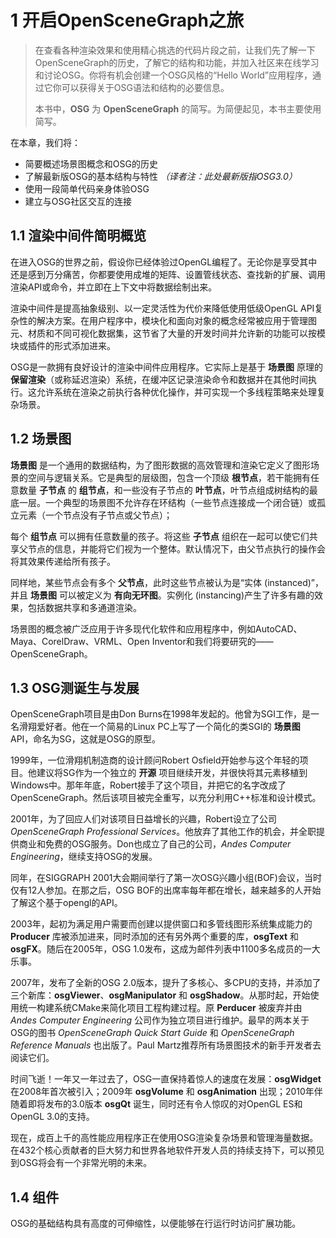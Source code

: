 # 1 开启OpenSceneGraph之旅

> 在查看各种渲染效果和使用精心挑选的代码片段之前，让我们先了解一下OpenSceneGraph的历史，了解它的结构和功能，并加入社区来在线学习和讨论OSG。你将有机会创建一个OSG风格的“Hello World”应用程序，通过它你可以获得关于OSG语法和结构的必要信息。
>
> 本书中，**OSG** 为 **OpenSceneGraph** 的简写。为简便起见，本书主要使用简写。

在本章，我们将：

* 简要概述场景图概念和OSG的历史
* 了解最新版OSG的基本结构与特性 *（译者注：此处最新版指OSG3.0）*
* 使用一段简单代码亲身体验OSG
* 建立与OSG社区交互的连接

## 1.1 渲染中间件简明概览

在进入OSG的世界之前，假设你已经体验过OpenGL编程了。无论你是享受其中还是感到万分痛苦，你都要使用成堆的矩阵、设置管线状态、查找新的扩展、调用渲染API或命令，并立即在上下文中将数据绘制出来。

渲染中间件是提高抽象级别、以一定灵活性为代价来降低使用低级OpenGL API复杂性的解决方案。在用户程序中，模块化和面向对象的概念经常被应用于管理图元、材质和不同可视化数据集，这节省了大量的开发时间并允许新的功能可以按模块或插件的形式添加进来。

OSG是一款拥有良好设计的渲染中间件应用程序。它实际上是基于 **场景图** 原理的 **保留渲染**（或称延迟渲染）系统，在缓冲区记录渲染命令和数据并在其他时间执行。这允许系统在渲染之前执行各种优化操作，并可实现一个多线程策略来处理复杂场景。

## 1.2 场景图

**场景图** 是一个通用的数据结构，为了图形数据的高效管理和渲染它定义了图形场景的空间与逻辑关系。它是典型的层级图，包含一个顶级 **根节点**，若干能拥有任意数量 **子节点** 的 **组节点**，和一些没有子节点的 **叶节点**，叶节点组成树结构的最底一层。一个典型的场景图不允许存在环结构（一些节点连接成一个闭合链）或孤立元素（一个节点没有子节点或父节点）；

每个 **组节点** 可以拥有任意数量的孩子。将这些 **子节点** 组织在一起可以使它们共享父节点的信息，并能将它们视为一个整体。默认情况下，由父节点执行的操作会将其效果传递给所有孩子。

同样地，某些节点会有多个 **父节点**，此时这些节点被认为是“实体 (instanced)”，并且 **场景图** 可以被定义为 **有向无环图**。实例化 (instancing)产生了许多有趣的效果，包括数据共享和多通道渲染。

场景图的概念被广泛应用于许多现代化软件和应用程序中，例如AutoCAD、Maya、CorelDraw、VRML、Open Inventor和我们将要研究的——OpenSceneGraph。

## 1.3 OSG测诞生与发展

OpenSceneGraph项目是由Don Burns在1998年发起的。他曾为SGI工作，是一名滑翔爱好者。他在一个简易的Linux PC上写了一个简化的类SGI的 **场景图** API，命名为SG，这就是OSG的原型。

1999年，一位滑翔机制造商的设计顾问Robert Osfield开始参与这个年轻的项目。他建议将SG作为一个独立的 **开源** 项目继续开发，并很快将其元素移植到Windows中。那年年底，Robert接手了这个项目，并把它的名字改成了OpenSceneGraph。然后该项目被完全重写，以充分利用C++标准和设计模式。

2001年，为了回应人们对该项目日益增长的兴趣，Robert设立了公司 *OpenSceneGraph Professional Services*。他放弃了其他工作的机会，并全职提供商业和免费的OSG服务。Don也成立了自己的公司，*Andes Computer Engineering*，继续支持OSG的发展。

同年，在SIGGRAPH 2001大会期间举行了第一次OSG兴趣小组(BOF)会议，当时仅有12人参加。在那之后，OSG BOF的出席率每年都在增长，越来越多的人开始了解这个基于opengl的API。

2003年，起初为满足用户需要而创建以提供窗口和多管线图形系统集成能力的 **Producer** 库被添加进来，同时添加的还有另外两个重要的库，**osgText** 和 **osgFX**。随后在2005年，OSG 1.0发布，这成为邮件列表中1100多名成员的一大乐事。

2007年，发布了全新的OSG 2.0版本，提升了多核心、多CPU的支持，并添加了三个新库：**osgViewer**、**osgManipulator** 和 **osgShadow**。从那时起，开始使用统一构建系统CMake来简化项目工程构建过程。原 **Perducer** 被废弃并由 *Andes Computer Engineering* 公司作为独立项目进行维护。最早的两本关于OSG的图书 *OpenSceneGraph Quick Start Guide* 和 *OpenSceneGraph Reference Manuals* 也出版了。Paul Martz推荐所有场景图技术的新手开发者去阅读它们。

时间飞逝！一年又一年过去了，OSG一直保持着惊人的速度在发展：**osgWidget** 在2008年首次被引入；2009年 **osgVolume** 和 **osgAnimation** 出现；2010年伴随着即将发布的3.0版本 **osgQt** 诞生，同时还有令人惊叹的对OpenGL ES和OpenGL 3.0的支持。

现在，成百上千的高性能应用程序正在使用OSG渲染复杂场景和管理海量数据。在432个核心贡献者的巨大努力和世界各地软件开发人员的持续支持下，可以预见到OSG将会有一个非常光明的未来。

## 1.4 组件

OSG的基础结构具有高度的可伸缩性，以便能够在行运行时访问扩展功能。